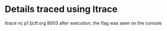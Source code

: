 # Details traced using ltrace
ltrace nc p1.tjctf.org 8003
after execution, the flag was seen on the console